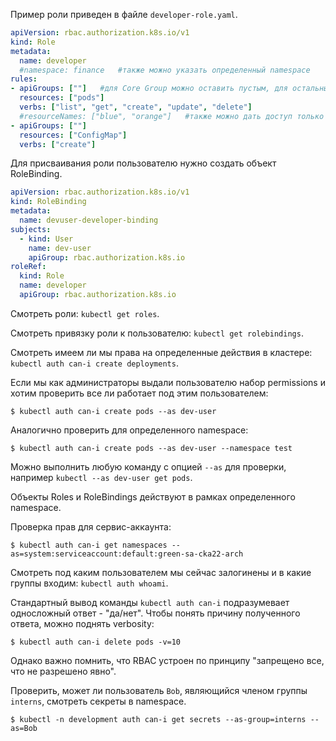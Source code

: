 Пример роли приведен в файле `developer-role.yaml`.

```yaml
apiVersion: rbac.authorization.k8s.io/v1
kind: Role
metadata:
  name: developer
  #namespace: finance   #также можно указать определенный namespace
rules:
- apiGroups: [""]   #для Core Group можно оставить пустым, для остальных нужно указывать Group Name
  resources: ["pods"]
  verbs: ["list", "get", "create", "update", "delete"]
  #resourceNames: ["blue", "orange"]   #также можно дать доступ только к определенным pod-ам
- apiGroups: [""]
  resources: ["ConfigMap"]
  verbs: ["create"]
```

Для присваивания роли пользователю нужно создать объект RoleBinding.

```yaml
apiVersion: rbac.authorization.k8s.io/v1
kind: RoleBinding
metadata:
  name: devuser-developer-binding
subjects:
  - kind: User
    name: dev-user
    apiGroup: rbac.authorization.k8s.io
roleRef:
  kind: Role
  name: developer
  apiGroup: rbac.authorization.k8s.io
```

Смотреть роли: `kubectl get roles`.

Смотреть привязку роли к пользователю: `kubectl get rolebindings`.

Смотреть имеем ли мы права на определенные действия в кластере: `kubectl auth can-i create deployments`.

Если мы как администраторы выдали пользователю набор permissions и хотим проверить все ли работает под этим пользователем:

```shell
$ kubectl auth can-i create pods --as dev-user
```

Аналогично проверить для определенного namespace:

```shell
$ kubectl auth can-i create pods --as dev-user --namespace test
```

Можно выполнить любую команду с опцией `--as` для проверки, например `kubectl --as dev-user get pods`.

Объекты Roles и RoleBindings действуют в рамках определенного namespace.

Проверка прав для сервис-аккаунта:

```shell
$ kubectl auth can-i get namespaces --as=system:serviceaccount:default:green-sa-cka22-arch
```

Смотреть под каким пользователем мы сейчас залогинены и в какие группы входим: `kubectl auth whoami`.

Стандартный вывод команды `kubectl auth can-i` подразумевает односложный ответ - "да/нет". Чтобы понять причину полученного ответа, можно поднять verbosity:

```shell
$ kubectl auth can-i delete pods -v=10
```

Однако важно помнить, что RBAC устроен по принципу "запрещено все, что не разрешено явно".

Проверить, может ли пользователь `Bob`, являющийся членом группы `interns`, смотреть секреты в namespace.

```shell
$ kubectl -n development auth can-i get secrets --as-group=interns --as=Bob
```